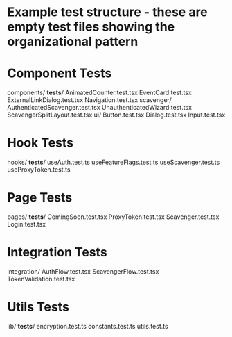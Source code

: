 # Example test structure - these are empty test files showing the organizational pattern

# Component Tests
components/
  __tests__/
    AnimatedCounter.test.tsx
    EventCard.test.tsx
    ExternalLinkDialog.test.tsx
    Navigation.test.tsx
    scavenger/
      AuthenticatedScavenger.test.tsx
      UnauthenticatedWizard.test.tsx
      ScavengerSplitLayout.test.tsx
    ui/
      Button.test.tsx
      Dialog.test.tsx
      Input.test.tsx

# Hook Tests  
hooks/
  __tests__/
    useAuth.test.ts
    useFeatureFlags.test.ts
    useScavenger.test.ts
    useProxyToken.test.ts

# Page Tests
pages/
  __tests__/
    ComingSoon.test.tsx
    ProxyToken.test.tsx
    Scavenger.test.tsx
    Login.test.tsx

# Integration Tests
integration/
  AuthFlow.test.tsx
  ScavengerFlow.test.tsx
  TokenValidation.test.tsx

# Utils Tests
lib/
  __tests__/
    encryption.test.ts
    constants.test.ts
    utils.test.ts